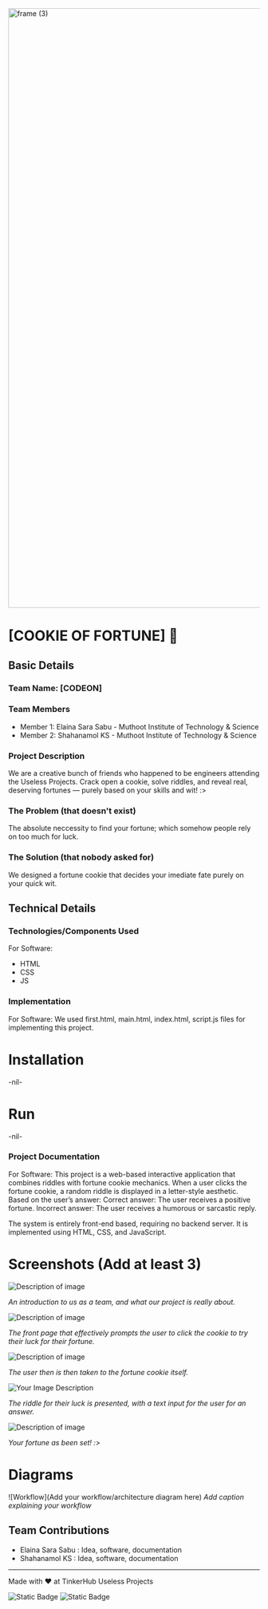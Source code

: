<img width="3188" height="1202" alt="frame (3)" src="https://github.com/user-attachments/assets/517ad8e9-ad22-457d-9538-a9e62d137cd7" />


# [COOKIE OF FORTUNE] 🎯


## Basic Details
### Team Name: [CODEON]


### Team Members
- Member 1: Elaina Sara Sabu - Muthoot Institute of Technology & Science
- Member 2: Shahanamol KS - Muthoot Institute of Technology & Science 

### Project Description
We are a creative bunch of friends who happened to be engineers attending the Useless Projects. Crack open a cookie, solve riddles, and reveal real, deserving fortunes — purely based on your skills and wit! :>

### The Problem (that doesn't exist)
The absolute neccessity to find your fortune; which somehow people rely on too much for luck.

### The Solution (that nobody asked for)
We designed a fortune cookie that decides your imediate fate purely on your quick wit. 

## Technical Details
### Technologies/Components Used
For Software:
- HTML
- CSS
- JS

### Implementation
For Software: We used first.html, main.html, index.html, script.js files for implementing this project.
# Installation
-nil-

# Run
-nil-

### Project Documentation
For Software:
This project is a web-based interactive application that combines riddles with fortune cookie mechanics.
When a user clicks the fortune cookie, a random riddle is displayed in a letter-style aesthetic. Based on the user’s answer:
Correct answer: The user receives a positive fortune.
Incorrect answer: The user receives a humorous or sarcastic reply.

The system is entirely front-end based, requiring no backend server. It is implemented using HTML, CSS, and JavaScript.

# Screenshots (Add at least 3)
![Description of image](https://drive.google.com/uc?export=view&id=1beQrm00A8rtXKYLu3tC_j1HjfSi_gtZD)


*An introduction to us as a team, and what our project is really about.*

![Description of image](https://drive.google.com/uc?export=view&id=1fMFdAwAf1yYJAwgmJIb8OdDLXn614sQY)

*The front page that effectively prompts the user to click the cookie to try their luck for their fortune.*

![Description of image](https://drive.google.com/uc?export=view&id=1beaIC0l3nHFdYvdbir_zYwmqE-VxY7g1)

*The user then is then taken to the fortune cookie itself.*

![Your Image Description](https://drive.google.com/uc?export=view&id=1pW5W0_Y9zO5AzxvXp2aAi6AGaCYkZqxx)

*The riddle for their luck is presented, with a text input for the user for an answer.*

![Description of image](https://drive.google.com/uc?export=view&id=1rkEsEvn2D0XNED_efOaUEPF6g6aEks_b)

*Your fortune as been set! :>*


# Diagrams
![Workflow](Add your workflow/architecture diagram here)
*Add caption explaining your workflow*

## Team Contributions
- Elaina Sara Sabu : Idea, software, documentation
- Shahanamol KS : Idea, software, documentation

---
Made with ❤️ at TinkerHub Useless Projects 

![Static Badge](https://img.shields.io/badge/TinkerHub-24?color=%23000000&link=https%3A%2F%2Fwww.tinkerhub.org%2F)
![Static Badge](https://img.shields.io/badge/UselessProjects--25-25?link=https%3A%2F%2Fwww.tinkerhub.org%2Fevents%2FQ2Q1TQKX6Q%2FUseless%2520Projects)



